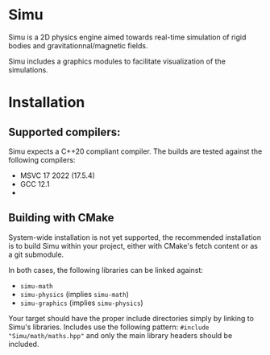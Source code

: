 # Simu
Simu is a 2D physics engine aimed towards real-time simulation of rigid bodies and
gravitationnal/magnetic fields.

Simu includes a graphics modules to facilitate visualization of the simulations.


# Installation

## Supported compilers:
Simu expects a C++20 compliant compiler. The builds are tested against the following compilers:
- MSVC 17 2022 (17.5.4)
- GCC 12.1
- 


## Building with CMake
System-wide installation is not yet supported, the recommended installation is 
to build Simu within your project, either with CMake's fetch content or as 
a git submodule.

In both cases, the following libraries can be linked against:
- `simu-math`
- `simu-physics` (implies `simu-math`)
- `simu-graphics` (implies `simu-physics`)

Your target should have the proper include directories simply by linking to Simu's
libraries. Includes use the following pattern: `#include "Simu/math/maths.hpp"`
and only the main library headers should be included.

